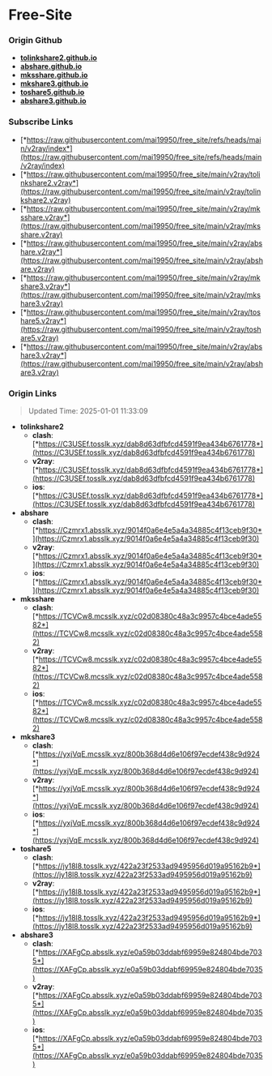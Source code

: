 # Free-Site

### Origin Github

- [**tolinkshare2.github.io**](https://github.com/tolinkshare2/tolinkshare2.github.io)
- [**abshare.github.io**](https://github.com/abshare/abshare.github.io)
- [**mksshare.github.io**](https://github.com/mksshare/mksshare.github.io)
- [**mkshare3.github.io**](https://github.com/mkshare3/mkshare3.github.io)
- [**toshare5.github.io**](https://github.com/toshare5/toshare5.github.io)
- [**abshare3.github.io**](https://github.com/abshare3/abshare3.github.io)

### Subscribe Links

- [*https://raw.githubusercontent.com/mai19950/free_site/refs/heads/main/v2ray/index*](https://raw.githubusercontent.com/mai19950/free_site/refs/heads/main/v2ray/index)
- [*https://raw.githubusercontent.com/mai19950/free_site/main/v2ray/tolinkshare2.v2ray*](https://raw.githubusercontent.com/mai19950/free_site/main/v2ray/tolinkshare2.v2ray)
- [*https://raw.githubusercontent.com/mai19950/free_site/main/v2ray/mksshare.v2ray*](https://raw.githubusercontent.com/mai19950/free_site/main/v2ray/mksshare.v2ray)
- [*https://raw.githubusercontent.com/mai19950/free_site/main/v2ray/abshare.v2ray*](https://raw.githubusercontent.com/mai19950/free_site/main/v2ray/abshare.v2ray)
- [*https://raw.githubusercontent.com/mai19950/free_site/main/v2ray/mkshare3.v2ray*](https://raw.githubusercontent.com/mai19950/free_site/main/v2ray/mkshare3.v2ray)
- [*https://raw.githubusercontent.com/mai19950/free_site/main/v2ray/toshare5.v2ray*](https://raw.githubusercontent.com/mai19950/free_site/main/v2ray/toshare5.v2ray)
- [*https://raw.githubusercontent.com/mai19950/free_site/main/v2ray/abshare3.v2ray*](https://raw.githubusercontent.com/mai19950/free_site/main/v2ray/abshare3.v2ray)

### Origin Links

> Updated Time: 2025-01-01 11:33:09

- **tolinkshare2**
  - **clash**: [*https://C3USEf.tosslk.xyz/dab8d63dfbfcd4591f9ea434b6761778*](https://C3USEf.tosslk.xyz/dab8d63dfbfcd4591f9ea434b6761778)
  - **v2ray**: [*https://C3USEf.tosslk.xyz/dab8d63dfbfcd4591f9ea434b6761778*](https://C3USEf.tosslk.xyz/dab8d63dfbfcd4591f9ea434b6761778)
  - **ios**: [*https://C3USEf.tosslk.xyz/dab8d63dfbfcd4591f9ea434b6761778*](https://C3USEf.tosslk.xyz/dab8d63dfbfcd4591f9ea434b6761778)
- **abshare**
  - **clash**: [*https://Czmrx1.absslk.xyz/9014f0a6e4e5a4a34885c4f13ceb9f30*](https://Czmrx1.absslk.xyz/9014f0a6e4e5a4a34885c4f13ceb9f30)
  - **v2ray**: [*https://Czmrx1.absslk.xyz/9014f0a6e4e5a4a34885c4f13ceb9f30*](https://Czmrx1.absslk.xyz/9014f0a6e4e5a4a34885c4f13ceb9f30)
  - **ios**: [*https://Czmrx1.absslk.xyz/9014f0a6e4e5a4a34885c4f13ceb9f30*](https://Czmrx1.absslk.xyz/9014f0a6e4e5a4a34885c4f13ceb9f30)
- **mksshare**
  - **clash**: [*https://TCVCw8.mcsslk.xyz/c02d08380c48a3c9957c4bce4ade5582*](https://TCVCw8.mcsslk.xyz/c02d08380c48a3c9957c4bce4ade5582)
  - **v2ray**: [*https://TCVCw8.mcsslk.xyz/c02d08380c48a3c9957c4bce4ade5582*](https://TCVCw8.mcsslk.xyz/c02d08380c48a3c9957c4bce4ade5582)
  - **ios**: [*https://TCVCw8.mcsslk.xyz/c02d08380c48a3c9957c4bce4ade5582*](https://TCVCw8.mcsslk.xyz/c02d08380c48a3c9957c4bce4ade5582)
- **mkshare3**
  - **clash**: [*https://yxjVqE.mcsslk.xyz/800b368d4d6e106f97ecdef438c9d924*](https://yxjVqE.mcsslk.xyz/800b368d4d6e106f97ecdef438c9d924)
  - **v2ray**: [*https://yxjVqE.mcsslk.xyz/800b368d4d6e106f97ecdef438c9d924*](https://yxjVqE.mcsslk.xyz/800b368d4d6e106f97ecdef438c9d924)
  - **ios**: [*https://yxjVqE.mcsslk.xyz/800b368d4d6e106f97ecdef438c9d924*](https://yxjVqE.mcsslk.xyz/800b368d4d6e106f97ecdef438c9d924)
- **toshare5**
  - **clash**: [*https://jy18l8.tosslk.xyz/422a23f2533ad9495956d019a95162b9*](https://jy18l8.tosslk.xyz/422a23f2533ad9495956d019a95162b9)
  - **v2ray**: [*https://jy18l8.tosslk.xyz/422a23f2533ad9495956d019a95162b9*](https://jy18l8.tosslk.xyz/422a23f2533ad9495956d019a95162b9)
  - **ios**: [*https://jy18l8.tosslk.xyz/422a23f2533ad9495956d019a95162b9*](https://jy18l8.tosslk.xyz/422a23f2533ad9495956d019a95162b9)
- **abshare3**
  - **clash**: [*https://XAFgCp.absslk.xyz/e0a59b03ddabf69959e824804bde7035*](https://XAFgCp.absslk.xyz/e0a59b03ddabf69959e824804bde7035)
  - **v2ray**: [*https://XAFgCp.absslk.xyz/e0a59b03ddabf69959e824804bde7035*](https://XAFgCp.absslk.xyz/e0a59b03ddabf69959e824804bde7035)
  - **ios**: [*https://XAFgCp.absslk.xyz/e0a59b03ddabf69959e824804bde7035*](https://XAFgCp.absslk.xyz/e0a59b03ddabf69959e824804bde7035)
